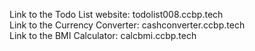 Link to the Todo List website: todolist008.ccbp.tech                                                                            
Link to the Currency Converter: cashconverter.ccbp.tech                                                                         
Link to the BMI Calculator: calcbmi.ccbp.tech
